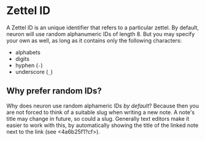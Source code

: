 # Zettel ID

A Zettel ID is an unique identifier that refers to a particular zettel. By
default, neuron will use random alphanumeric IDs of length 8. But you may
specify your own as well, as long as it contains only the following characters:

* alphabets 
* digits
* hyphen (`-`)
* underscore (`_`)

## Why prefer random IDs?

Why does neuron use random alphameric IDs *by default*? Because then you are not forced to think of a suitable slug when writing a new note. A note's title may change in future, so could a slug. Generally text editors make it easier to work with this, by automatically showing the title of the linked note next to the link (see <4a6b25f1?cf>).

